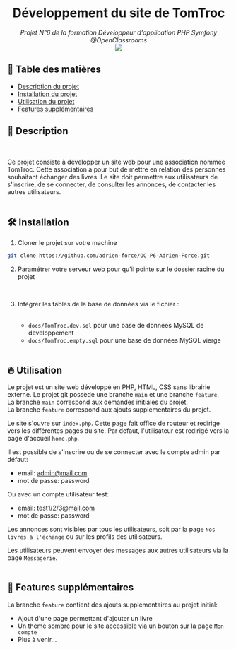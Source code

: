 <h1 align="center">Développement du site de TomTroc</h1>
<p align="center"><i>Projet N°6 de la formation Développeur d'application PHP Symfony
@OpenClassrooms <br> <a href="https://github.com/adrien-force/OC-P6-Adrien-Force/commits?author=adrien-force"><img src="https://img.shields.io/badge/Auteur_:-Adrien_FORCE-orange"></a></i></p>

## 🎯 Table des matières
- [Description du projet](#-description)
- [Installation du projet](#-installation)
- [Utilisation du projet](#-utilisation)
- [Features supplémentaires](#-features-supplémentaires)


## 📄 Description
<br>

Ce projet consiste à développer un site web pour une association nommée TomTroc. 
Cette association a pour but de mettre en relation des personnes souhaitant échanger des livres.
Le site doit permettre aux utilisateurs de s'inscrire, de se connecter, de consulter les annonces, de contacter les autres utilisateurs. 
<br> <br>
## 🛠️ Installation

1. Cloner le projet sur votre machine
```bash
git clone https://github.com/adrien-force/OC-P6-Adrien-Force.git
```

2. Paramétrer votre serveur web pour qu'il pointe sur le dossier racine du projet
<br>


3. Intégrer les tables de la base de données via le fichier : <br> <br>

   - `docs/TomTroc.dev.sql` pour une base de données MySQL de developpement
   - `docs/TomTroc.empty.sql` pour une base de données MySQL vierge
     <br> <br>

## 🔥️ Utilisation

Le projet est un site web développé en PHP, HTML, CSS sans librairie externe.
Le projet git possède une branche `main` et une branche `feature`. <br>
La branche `main` correspond aux demandes initiales du projet. <br>
La branche `feature` correspond aux ajouts supplémentaires du projet.

Le site s'ouvre sur `index.php`. Cette page fait office de routeur et redirige vers les différentes pages du site.
Par defaut, l'utilisateur est redirigé vers la page d'accueil `home.php`.

Il est possible de s'inscrire ou de se connecter avec le compte admin par défaut:
- email: admin@mail.com
- mot de passe: password

Ou avec un compte utilisateur test:
- email: test1/2/3@mail.com
- mot de passe: password

Les annonces sont visibles par tous les utilisateurs, soit par la page `Nos livres à l'échange` ou sur les profils des utilisateurs.

Les utilisateurs peuvent envoyer des messages aux autres utilisateurs via la page `Messagerie`.
<br> <br>

## 🚀 Features supplémentaires

La branche `feature` contient des ajouts supplémentaires au projet initial:
- Ajout d'une page permettant d'ajouter un livre
- Un thème sombre pour le site accessible via un bouton sur la page `Mon compte`
- Plus à venir...

